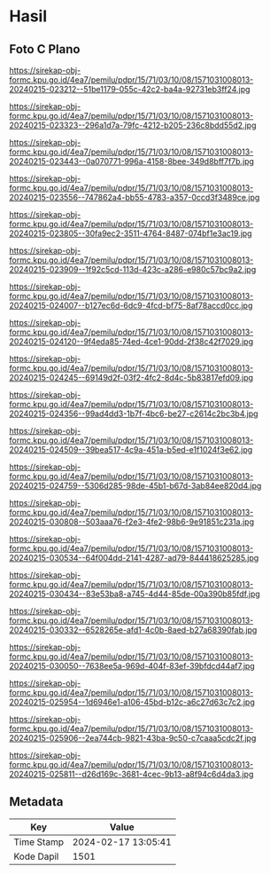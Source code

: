 # Hasil

## Foto C Plano

https://sirekap-obj-formc.kpu.go.id/4ea7/pemilu/pdpr/15/71/03/10/08/1571031008013-20240215-023212--51be1179-055c-42c2-ba4a-92731eb3ff24.jpg

https://sirekap-obj-formc.kpu.go.id/4ea7/pemilu/pdpr/15/71/03/10/08/1571031008013-20240215-023323--296a1d7a-79fc-4212-b205-236c8bdd55d2.jpg

https://sirekap-obj-formc.kpu.go.id/4ea7/pemilu/pdpr/15/71/03/10/08/1571031008013-20240215-023443--0a070771-996a-4158-8bee-349d8bff7f7b.jpg

https://sirekap-obj-formc.kpu.go.id/4ea7/pemilu/pdpr/15/71/03/10/08/1571031008013-20240215-023556--747862a4-bb55-4783-a357-0ccd3f3489ce.jpg

https://sirekap-obj-formc.kpu.go.id/4ea7/pemilu/pdpr/15/71/03/10/08/1571031008013-20240215-023805--30fa9ec2-3511-4764-8487-074bf1e3ac19.jpg

https://sirekap-obj-formc.kpu.go.id/4ea7/pemilu/pdpr/15/71/03/10/08/1571031008013-20240215-023909--1f92c5cd-113d-423c-a286-e980c57bc9a2.jpg

https://sirekap-obj-formc.kpu.go.id/4ea7/pemilu/pdpr/15/71/03/10/08/1571031008013-20240215-024007--b127ec6d-6dc9-4fcd-bf75-8af78accd0cc.jpg

https://sirekap-obj-formc.kpu.go.id/4ea7/pemilu/pdpr/15/71/03/10/08/1571031008013-20240215-024120--9f4eda85-74ed-4ce1-90dd-2f38c42f7029.jpg

https://sirekap-obj-formc.kpu.go.id/4ea7/pemilu/pdpr/15/71/03/10/08/1571031008013-20240215-024245--69149d2f-03f2-4fc2-8d4c-5b83817efd09.jpg

https://sirekap-obj-formc.kpu.go.id/4ea7/pemilu/pdpr/15/71/03/10/08/1571031008013-20240215-024356--99ad4dd3-1b7f-4bc6-be27-c2614c2bc3b4.jpg

https://sirekap-obj-formc.kpu.go.id/4ea7/pemilu/pdpr/15/71/03/10/08/1571031008013-20240215-024509--39bea517-4c9a-451a-b5ed-e1f1024f3e62.jpg

https://sirekap-obj-formc.kpu.go.id/4ea7/pemilu/pdpr/15/71/03/10/08/1571031008013-20240215-024759--5306d285-98de-45b1-b67d-3ab84ee820d4.jpg

https://sirekap-obj-formc.kpu.go.id/4ea7/pemilu/pdpr/15/71/03/10/08/1571031008013-20240215-030808--503aaa76-f2e3-4fe2-98b6-9e91851c231a.jpg

https://sirekap-obj-formc.kpu.go.id/4ea7/pemilu/pdpr/15/71/03/10/08/1571031008013-20240215-030534--64f004dd-2141-4287-ad79-844418625285.jpg

https://sirekap-obj-formc.kpu.go.id/4ea7/pemilu/pdpr/15/71/03/10/08/1571031008013-20240215-030434--83e53ba8-a745-4d44-85de-00a390b85fdf.jpg

https://sirekap-obj-formc.kpu.go.id/4ea7/pemilu/pdpr/15/71/03/10/08/1571031008013-20240215-030332--6528265e-afd1-4c0b-8aed-b27a68390fab.jpg

https://sirekap-obj-formc.kpu.go.id/4ea7/pemilu/pdpr/15/71/03/10/08/1571031008013-20240215-030050--7638ee5a-969d-404f-83ef-39bfdcd44af7.jpg

https://sirekap-obj-formc.kpu.go.id/4ea7/pemilu/pdpr/15/71/03/10/08/1571031008013-20240215-025954--1d6946e1-a106-45bd-b12c-a6c27d63c7c2.jpg

https://sirekap-obj-formc.kpu.go.id/4ea7/pemilu/pdpr/15/71/03/10/08/1571031008013-20240215-025906--2ea744cb-9821-43ba-9c50-c7caaa5cdc2f.jpg

https://sirekap-obj-formc.kpu.go.id/4ea7/pemilu/pdpr/15/71/03/10/08/1571031008013-20240215-025811--d26d169c-3681-4cec-9b13-a8f94c6d4da3.jpg


## Metadata

| Key        | Value               |
| ---------- | ------------------- |
| Time Stamp | 2024-02-17 13:05:41 |
| Kode Dapil | 1501                |



